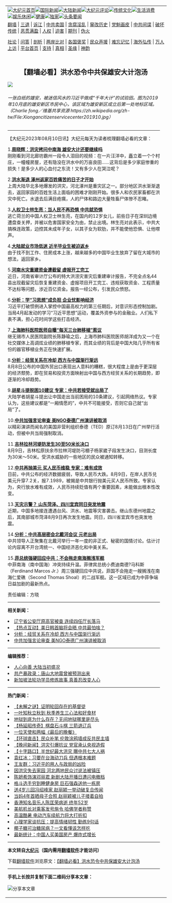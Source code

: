 <a name="1" id="1" target="_blank"></a><span id="1"></span>
<table align=center border="0"><tr><td colspan="2" VALIGN=TOP><a href="https://github.com/19920513/djy/blob/master/gb/nf1351518.md#1"><img src="https://raw.githubusercontent.com/19920513/www/master/t/djy/1.jpg" title="大纪元首页" alt="大纪元首页"></a><a href="https://github.com/19920513/djy/blob/master/gb/n24hr.md#1"><img src="https://raw.githubusercontent.com/19920513/www/master/t/djy/3.jpg" title="国际新闻" alt="国际新闻"></a><a href="https://github.com/19920513/djy/blob/master/gb/nsc413.md#1"><img src="https://raw.githubusercontent.com/19920513/www/master/t/djy/4.jpg" title="大陆新闻" alt="大陆新闻"></a><a href="https://github.com/19920513/djy/blob/master/gb/news392.md#1"><img src="https://raw.githubusercontent.com/19920513/www/master/t/djy/5.jpg" title="大纪元评论" alt="大纪元评论"></a><a href="https://github.com/19920513/djy/blob/master/gb/news2007.md#1"><img src="https://raw.githubusercontent.com/19920513/www/master/t/djy/6.jpg" title="传统文化" alt="传统文化"></a><a href="https://github.com/19920513/djy/blob/master/gb/news2008.md#1"><img src="https://raw.githubusercontent.com/19920513/www/master/t/djy/7.jpg" title="生活消费" alt="生活消费"></a><a href="https://github.com/19920513/djy/blob/master/gb/ncyule.md#1"><img src="https://raw.githubusercontent.com/19920513/www/master/t/djy/8.jpg" title="娱乐休闲" alt="娱乐休闲"></a><a href="https://github.com/19920513/djy/blob/master/gb/nsc1002.md#1"><img src="https://raw.githubusercontent.com/19920513/www/master/t/djy/9.jpg" title="健康" alt="健康"></a><a href="https://github.com/19920513/djy/blob/master/gb/nf6092.md#1"><img src="https://raw.githubusercontent.com/19920513/www/master/t/djy/10a.jpg" title="独家" alt="独家"></a><a href="https://github.com/19920513/djy/blob/master/gb/nf4514.md#1"><img src="https://raw.githubusercontent.com/19920513/www/master/t/djy/12a.jpg" title="头条要闻" alt="头条要闻"></a></td></tr>
<tr><td colspan="2" VALIGN=TOP><a target="_blank" href="https://github.com/19920513/www/blob/master/README.md?zsrh#1">翻墙</a> | <a target="_blank" href="https://github.com/19920513/djy/blob/master/gb/nf5657.md#1">三退</a> | <a target="_blank" href="https://github.com/19920513/djy/blob/master/gb/nf6124.md#1">诉江</a> | <a target="_blank" href="https://github.com/19920513/djy/blob/master/gb/nf1176117.md#1">中共卖国</a> | <a target="_blank" href="https://github.com/19920513/djy/blob/master/gb/nf5773.md#1">贪腐淫乱</a> | <a target="_blank" href="https://github.com/19920513/djy/blob/master/gb/nf1176115.md#1">窜改历史</a> | <a target="_blank" href="https://github.com/19920513/djy/blob/master/gb/nf1176107.md#1">党魁画皮</a> | <a target="_blank" href="https://github.com/19920513/djy/blob/master/gb/nf1320400.md#1">中共间谍</a> | <a target="_blank" href="https://github.com/19920513/djy/blob/master/gb/nf1176114.md#1">破坏传统</a> | <a target="_blank" href="https://github.com/19920513/ntdtv/blob/master/gb/prog447_1.md#1">恶贯满盈</a> | <a target="_blank" href="https://github.com/19920513/djy/blob/master/gb/ncid278.md#1">人权</a> | <a target="_blank" href="https://github.com/19920513/djy/blob/master/gb/nf1176111.md#1">迫害</a> | <a target="_blank" href="https://gitlab.com/szzdlab/mh-qikan/blob/master/README.md#1">期刊</a> | <a target="_blank" href="https://github.com/19920513/djy/blob/master/gb/nf5562.md#1">伪火</a></p><p><a target="_blank" href="https://github.com/19920513/djy/blob/master/gb/9p.md#1">社论</a> | <a target="_blank" href="https://github.com/19920513/djy/blob/master/gb/nf4378.md#1">问答</a> | <a target="_blank" href="https://github.com/19920513/djy/blob/master/gb/nf5792.md#1">剖析</a> | <a target="_blank" href="https://github.com/19920513/djy/blob/master/gb/nf5735.md#1">两岸比对</a> | <a target="_blank" href="https://github.com/19920513/djy/blob/master/gb/nf6119.md#1">各国褒奖</a> | <a target="_blank" href="https://github.com/19920513/djy/blob/master/gb/nf6120.md#1">民众声援</a> | <a target="_blank" href="https://github.com/19920513/djy/blob/master/gb/nf1188594.md#1">难忘记忆</a> | <a target="_blank" href="https://github.com/19920513/djy/blob/master/gb/nf3180.md#1">海外弘传</a> | <a target="_blank" href="https://github.com/19920513/djy/blob/master/gb/nf5410.md#1">万人上访</a> | <a target="_blank" href="https://github.com/19920513/www/blob/master/README.md?zsrh#1">平台首页</a> | <a target="_blank" href="https://github.com/19920513/djy/blob/master/gb/nf4386.md#1">支持</a> | <a target="_blank" href="https://github.com/19920513/djy/blob/master/gb/nf4389.md#1">真相</a> | <a target="_blank" href="https://github.com/19920513/djy/blob/master/gb/nf5790.md#1">圣缘</a> | <a target="_blank" href="https://github.com/19920513/djy/blob/master/gb/nf4786.md#1">神韵</a></td></tr>
<tr><td VALIGN=TOP width="626"><h2 align=center>【翻墙必看】洪水恐令中共保雄安大计泡汤</h2>
<img width="600" src="https://i.epochtimes.com/assets/uploads/2023/08/id14047613-Xiongancitizenservicecenter201910-600x400.jpg" />
<h6>一张白纸的雄安，被迷信风水的习近平做成“千年大计”的试验田。图为2019年10月底的雄安新区市民中心，该区域为雄安新区成立后第一处地标区域。（Charlie fong／维基共享资源 https://zh.wikipedia.org/zh-tw/File:Xiongancitizenservicecenter201910.jpg）
</h6>
<hr>
	<p>【大纪元2023年08月10日讯】大纪元每天为读者梳理翻墙必看的文章：</p>
<p>1.<b><ahref=><a href="https://github.com/19920513/djy/blob/master/gb/23/8/9/n14051035.md#1" target="_blank" rel="noopener noreferrer">周晓辉：洪灾拷问中南海 雄安大计还要继续吗</a></b><br />
刚刚看到河北廊坊霸州一段令人泪目的视频：在一片汪洋中，矗立着一个个村庄，一幢幢房屋，还有隐没在<ahref="https://github.com/19920513/djy/blob/master/gb/tag/%E6%B4%AA%E6%B0%B4.md#1">洪水</a>中的万亩良田……这背后是多少家庭惨重的损失！是多少人的心血付之东流！又有多少人在哭泣呢？</p>
<p>2.<b><ahref=><a href="https://github.com/19920513/djy/blob/master/gb/23/8/9/n14050705.md#1" target="_blank" rel="noopener noreferrer">洪水渐退 涿州返家百姓痛苦的日子才开始</a></b><br />
上周大陆华北多地爆发的洪灾，河北涿州是重灾区之一。部分地区<ahref="https://github.com/19920513/djy/blob/master/gb/tag/%E6%B4%AA%E6%B0%B4.md#1">洪水</a>渐渐退去，返回家园的百姓生活上面临的困难才刚刚开始。很多人和农民家畜都在洪灾中死亡。水退去后满目疮痍，人的尸体和路边大量牲畜尸体惨不忍睹。</p>
<p>3.<b><ahref=><a href="https://github.com/19920513/djy/blob/master/gb/23/8/9/n14050698.md#1" target="_blank" rel="noopener noreferrer">人权卫士林生亮：当人民不再恐惧 中共就恐惧</a></b><br />
逃亡荷兰的中国人权卫士林生亮，在国内的12岁女儿，前些日子在深圳边境遭盘查关押，并被以危害国家安全为由，禁止出境。林生亮对此表示，中共大搞株连政策，边控其未成年子女，以其子女为软肋，并不能使他恐惧、让他噤声。</p>
<p>4.<b><ahref=><a href="https://github.com/19920513/djy/blob/master/gb/23/8/9/n14050945.md#1" target="_blank" rel="noopener noreferrer">大陆就业市场低迷 近半毕业生被迫返乡</a></b><br />
由于找不到工作、住房成本上涨，越来越多的中国毕业生放弃了留在大城市的想法，返回家乡。</p>
<p>5.<b><ahref=><a href="https://github.com/19920513/djy/blob/master/gb/23/8/9/n14050857.md#1" target="_blank" rel="noopener noreferrer">河南水灾重建资金遭截留 虚报开工完工</a></b><br />
近日，河南省审计厅公布的特大洪涝灾害灾后重建审计报告，不完全点名44县出现截留灾后恢复重建资金、虚报项目开工完工、违规获取资金、工程质量不达标等问题，涉近百亿资金。报告一经公布，引发民众愤怒。</p>
<p>6.<b><ahref=><a href="https://github.com/19920513/djy/blob/master/gb/23/8/9/n14050734.md#1" target="_blank" rel="noopener noreferrer">分析：学“习思想”成负担 企业忧影响经济</a></b><br />
习近平打破惯例进入掌控中国最高权力的第三任期后，对意识形态控制加剧。当局4月起发动的学习“习近平思想”运动，覆盖外资参与的金融业。人们私下表不满，担心花时间学这些打击经济。</p>
<p>7.<b><ahref=><a href="https://github.com/19920513/djy/blob/master/gb/23/8/9/n14051106.md#1" target="_blank" rel="noopener noreferrer">上海肺科医院医师自曝“每天三台肺移植”惹议</a></b><br />
继无锡市人民医院副院长陈静瑜之后，上海市肺科医院医师胡洋成为又一个在社交媒体上高调炫业绩的肺移植专家，而其业绩的背后是中国大陆几乎所有省份的器官移植业务正在快速扩展。</p>
<p>8.<b><ahref=><a href="https://github.com/19920513/djy/blob/master/gb/23/8/9/n14051090.md#1" target="_blank" rel="noopener noreferrer">分析：经贸关系在冷却 西方与中国渐行渐远</a></b><br />
8月8日公布的中国外贸出口表现出人意料的糟糕，很大程度上是由于更深层的经济颓势，即在贸易和投资方面映射出中国与西方经贸关系的长期趋势，即逐渐的冷却趋势。</p>
<p>9.<b><ahref=><a href="https://github.com/19920513/djy/blob/master/gb/23/8/9/n14051108.md#1" target="_blank" rel="noopener noreferrer">胡星斗提脱困10建议 专家：中共若接受就出局了</a></b><br />
大陆学者胡星斗提出让中国走出当前困局的10条建议，引起网络热议。专家认为，这些建议都是“一厢情愿的”，中共不可能接受，否则它自己就“出局”了。</p>
<p>10.<b><ahref=><a href="https://github.com/19920513/djy/blob/master/gb/23/8/9/n14051182.md#1" target="_blank" rel="noopener noreferrer">中共加强言论审查 美NGO泰德广州演讲被取消</a></b><br />
以精彩演讲而闻名的美国非营利组织泰德（TED）原订8月13日在广州举行活动，但被中共当局强制取消。</p>
<p>11.<b><ahref=><a href="https://github.com/19920513/djy/blob/master/gb/23/8/9/n14050801.md#1" target="_blank" rel="noopener noreferrer">吉林拉林河堤防发生30至50米长决口</a></b><br />
8月9日，吉林松原扶余市拉林河堤防弓棚子杨家崴子段发生决口，目测长度为30米～50米。受洪水威胁的一些地区的民众被通知转移。</p>
<p>12.<b><ahref=><a href="https://github.com/19920513/djy/blob/master/gb/23/8/9/n14051011.md#1" target="_blank" rel="noopener noreferrer">中共再抛美元 买人民币维稳 专家：难有成效</a></b><br />
日前，中共公布的经济数据疲弱，导致人民币大跌。8月9日，在岸人民币兑美元升穿7.2关，报7.1989，被揭是中共银行抛美元买人民币所致。专家认为，央行放水难有成效，人民币持续贬值有两个重要因素，未能做出根本性改变。</p>
<p>13.<b><ahref=><a href="https://github.com/19920513/djy/blob/master/gb/23/8/9/n14050971.md#1" target="_blank" rel="noopener noreferrer">天灾示警？ 山东菏泽、四川宜宾同日突发地震</a></b><br />
近期，中国多地接连遭遇台风、洪水、地震等灾害袭击。继山东德州地震之后，其南部城市菏泽8月9日再次发生地震。同日，四川省宜宾市也突发地震。</p>
<p>14.<b><ahref=><a href="https://github.com/19920513/djy/blob/master/gb/23/8/9/n14051146.md#1" target="_blank" rel="noopener noreferrer">分析：中共高层密会北戴河会议 元老出局</a></b><br />
中共领导人正聚集在北戴河举行一年一度的非正式、秘密的国情讨论。估计讨论内容离不开台湾统一、中国经济恶化和中美关系。</p>
<p>15.<b><ahref=><a href="https://github.com/19920513/djy/blob/master/gb/23/8/9/n14051004.md#1" target="_blank" rel="noopener noreferrer">菲总统强硬回应中共：不会拖走南海搁浅军舰</a></b><br />
中菲南海（南中国海）冲突持续升温。菲律宾总统小费迪南德?马科斯（Ferdinand Marcos Jr.）周三强硬回应中共说，菲国不会拖走一艘搁浅在南海仁爱礁（Second Thomas Shoal）的二战军舰。这一区域已成为中菲争端日益加剧的最新热点。</p>
<p>责任编辑：方晓</p>
	
<hr>


<strong>相关新闻：</strong>
<li><a href="https://github.com/19920513/djy/blob/master/gb/23/8/10/n14051206.md#1">辽宁省公安厅原高官被查 连续四任厅长落马</a></li>
<li><a href="https://github.com/19920513/djy/blob/master/gb/23/8/9/n14051185.md#1">【热点互动】美日韩首脑将会晤 中共最怕啥？</a></li>
<li><a href="https://github.com/19920513/djy/blob/master/gb/23/8/9/n14051090.md#1">分析：经贸关系在冷却 西方与中国渐行渐远</a></li>
<li><a href="https://github.com/19920513/djy/blob/master/gb/23/8/9/n14051182.md#1">中共加强言论审查 美NGO泰德广州演讲被取消</a></li>
<hr>


<strong>编辑推荐：</strong>
<li><a href="https://github.com/19920513/djy/blob/master/gb/15/7/17/n4482910.md?dfh#1" target="_blank">人心向善 大陆当初盛况</a></li><li><a href="https://github.com/tsiac2612/djy/blob/master/gb/19/3/8/n11098413.md#1" target="_blank">共产暴政录：唐山大地震曾被预测出来</a></li><li><a href="https://github.com/tsiac2612/djy/blob/master/gb/19/1/1/n10946163.md#1" target="_blank">新加坡法轮功学员修炼故事 真善忍改变人心</a></li>
<hr>

<strong>热门新闻：</strong>
<li><a href="https://github.com/19920513/djy/blob/master/gb/23/8/4/n14047678.md#1">【未解之谜】证明轮回存在的基督徒</a></li>
<li><a href="https://github.com/19920513/djy/blob/master/gb/23/8/5/n14048452.md#1">一叶知秋立秋到  秋季养生三心法和好食材</a></li>
<li><a href="https://github.com/19920513/djy/blob/master/gb/23/7/24/n14040667.md#1">地狱到底为什么存在？无间地狱哪里是尽头</a></li>
<li><a href="https://github.com/19920513/djy/blob/master/gb/23/7/24/n14040847.md#1">【杨延昭传奇】棋盘石斗棋 三箭退辽兵</a></li>
<li><a href="https://github.com/19920513/djy/blob/master/gb/23/8/5/n14048753.md#1">一位天使和两幅《最后的晚餐》</a></li>
<li><a href="https://github.com/19920513/djy/blob/master/gb/23/8/8/n14050350.md#1">【环球直击】民众补笔 伦敦涂鸦墙成反共民主墙</a></li>
<li><a href="https://github.com/19920513/djy/blob/master/gb/23/8/8/n14050392.md#1">【晚间新闻】洪灾引爆抗议 党官承认央视造假</a></li>
<li><a href="https://github.com/19920513/djy/blob/master/gb/23/8/9/n14050949.md#1">【十字路口】半世纪最大洪灾 曝中共七大人祸</a></li>
<li><a href="https://github.com/19920513/djy/blob/master/gb/23/8/8/n14049851.md#1">袁红冰：习要在台海动刀兵 但遇根本难题</a></li>
<li><a href="https://github.com/19920513/djy/blob/master/gb/23/8/8/n14050390.md#1">王友群：习近平的用人与政局的凶险</a></li>
<li><a href="https://github.com/19920513/djy/blob/master/gb/23/8/8/n14050018.md#1">因洪灾失去家园 河北两地民众讨说法被镇压</a></li>
<li><a href="https://github.com/19920513/djy/blob/master/gb/23/8/6/n14049091.md#1">陈妍希饰演邓丽君 新剧大陆开播日遭闪电撤档</a></li>
<li><a href="https://github.com/19920513/djy/blob/master/gb/23/8/6/n14049100.md#1">格斗选手穷到睡健身房 巨石强森送他一栋房</a></li>
<li><a href="https://github.com/19920513/djy/blob/master/gb/23/8/6/n14049119.md#1">送4岁儿回冯绍峰家 赵丽颖一举动破复合传闻</a></li>
<li><a href="https://github.com/19920513/djy/blob/master/gb/23/8/8/n14050372.md#1">当妈4年首晒母子合照 赵丽颖被儿子搂着自拍</a></li>
<li><a href="https://github.com/19920513/djy/blob/master/gb/23/8/7/n14049670.md#1">香港知名音乐人陈匡荣病逝 终年52岁</a></li>
<li><a href="https://github.com/19920513/djy/blob/master/gb/23/8/7/n14049379.md#1">美航机长对乘客发号施令 哈佛学者称赞</a></li>
<li><a href="https://github.com/19920513/djy/blob/master/gb/23/8/7/n14049197.md#1">高温酷暑 电动汽车续航力将大打折扣</a></li>
<li><a href="https://github.com/19920513/djy/blob/master/gb/23/8/8/n14049804.md#1">心理学家谈抗压：提高情绪韧性 勤练9句话</a></li>
<li><a href="https://github.com/19920513/djy/blob/master/gb/23/8/4/n14048261.md#1">椰子糖可治糖尿病？一文看懂该怎样吃</a></li>
<li><a href="https://github.com/19920513/djy/blob/master/gb/23/8/7/n14049278.md#1">最新统计：中国人买美国房产 爆炸式增长</a></li>
<hr>

<strong>本文转自<a href="https://www.epochtimes.com">大纪元</a>（国内需用<a href="https://github.com/19920513/www/blob/master/README.md#8">翻墙软件</a>才能访问）</strong><p>下载<a href="https://github.com/19920513/www/blob/master/README.md#8">翻墙软件</a>浏览原文：<a href="https://www.epochtimes.com/gb/23/8/10/n14051259.htm">【翻墙必看】洪水恐令中共保雄安大计泡汤</a></p><hr>

<strong>手机上长按并复制下面二维码分享本文章：</strong><br><br><img src="https://chart.apis.google.com/chart?cht=qr&chs=240x240&choe=UTF-8&chld=M|2&chl=https://github.com/19920513/djy/blob/master/gb/23/8/10/n14051259.md%231" title="分享本文章"></td><td VALIGN=TOP><a href="https://github.com/19920513/djy/blob/master/gb/16/1/21/n4622075.md?dfh#1" target="_blank"><img src="https://raw.githubusercontent.com/19920513/djy/master/gb/300/wei-f1.jpg" title="中共的伪火骗局"  alt="中共的伪火骗局"></a><br><a href="https://github.com/19920513/www/blob/master/README.md?dfh#9" target="_blank"><img src="https://raw.githubusercontent.com/19920513/djy/master/gb/300/yong-h.jpg" title="永恒的见证"  alt="永恒的见证"></a><br><a href="https://github.com/19920513/djy/blob/master/gb/13/9/29/n3974789.md?dfh#1" target="_blank"><img src="https://raw.githubusercontent.com/19920513/djy/master/gb/300/shang-lnz.jpg" title="善良女子被中共投男牢"  alt="善良女子被中共投男牢"></a><br><a href="https://github.com/19920513/djy/blob/master/gb/16/3/16/n4663449.md?dfh#1" target="_blank"><img src="https://raw.githubusercontent.com/19920513/djy/master/gb/300/huo-z3.jpg" title="警卫目击活摘器官"  alt="警卫目击活摘器官"></a><br><a href="https://github.com/19920513/djy/blob/master/gb/16/8/7/n8177641.md?dfh#1" target="_blank"><img src="https://raw.githubusercontent.com/19920513/djy/master/gb/300/huo-z4.jpg" title="证人描述活摘恐怖"  alt="证人描述活摘恐怖"></a><br><a href="https://github.com/19920513/djy/blob/master/gb/10/4/19/n2881569.md?dfh#1" target="_blank"><img src="https://raw.githubusercontent.com/19920513/djy/master/gb/300/huo-z1.jpg" title="揭开活摘器官黑幕"  alt="揭开活摘器官黑幕"></a><br><a href="https://github.com/19920513/djy/blob/master/gb/10/11/7/n3077476.md?dfh#1" target="_blank"><img src="https://raw.githubusercontent.com/19920513/djy/master/gb/300/ma-ks.jpg" title="马克思的成魔之路"  alt="马克思的成魔之路"></a><br><a href="https://github.com/19920513/djy/blob/master/gb/14/6/9/n4173977.md?dfh#1" target="_blank"><img src="https://raw.githubusercontent.com/19920513/djy/master/gb/300/chang-zs.jpg" title="藏字石 蕴天机"  alt="藏字石 蕴天机"></a><br><a href="https://github.com/19920513/djy/blob/master/gb/18/5/10/n10381511.md?dfh#1" target="_blank"><img src="https://raw.githubusercontent.com/19920513/djy/master/gb/300/st1.jpg" title="关注三亿人三退"  alt="关注三亿人三退"></a><br><a href="https://github.com/19920513/djy/blob/master/gb/18/3/21/n10237682.md?dfh#1" target="_blank"><img src="https://raw.githubusercontent.com/19920513/djy/master/gb/300/jie-t.jpg" title="解体中共复兴中华"  alt="解体中共复兴中华"></a><br><a href="https://github.com/19920513/djy/blob/master/gb/9/2/9/n2422991.md?dfh#1" target="_blank"><img src="https://raw.githubusercontent.com/19920513/djy/master/gb/300/gao-zs.jpg" title="中共迫害良心律师"  alt="中共迫害良心律师"></a><br><a href="https://github.com/19920513/djy/blob/master/gb/18/12/9/n10900044.md?dfh#1" target="_blank"><img src="https://raw.githubusercontent.com/19920513/djy/master/gb/300/sj1.jpg" title="三百多万人举报江泽民"  alt="三百多万人举报江泽民"></a><br><a href="https://github.com/19920513/djy/blob/master/gb/18/8/28/n10672014.md?dfh#1" target="_blank"><img src="https://raw.githubusercontent.com/19920513/djy/master/gb/300/sj2.jpg" title="这些官员为何起诉江泽民"  alt="这些官员为何起诉江泽民"></a><br><a href="https://github.com/19920513/djy/blob/master/gb/8/12/18/n2367165.md?dfh#1" target="_blank"><img src="https://raw.githubusercontent.com/19920513/djy/master/gb/300/liangan.jpg" title="海峡两岸的强烈对比"  alt="海峡两岸的强烈对比"></a><br><a href="https://github.com/19920513/djy/blob/master/gb/15/12/10/n4593139.md?dfh#1" target="_blank"><img src="https://raw.githubusercontent.com/19920513/djy/master/gb/300/jia-ndzl.jpg" title="加拿大总理的贺信"  alt="加拿大总理的贺信"></a><br><a href="https://github.com/19920513/djy/blob/master/gb/11/6/17/n3289382.md?dfh#1" target="_blank"><img src="https://raw.githubusercontent.com/19920513/djy/master/gb/300/xiao-wd.jpg" title="探寻真相兼听则明"  alt="探寻真相兼听则明"></a><br><a href="https://github.com/19920513/djy/blob/master/gb/18/10/27/n10812623.md?dfh#1" target="_blank"><img src="https://raw.githubusercontent.com/19920513/djy/master/gb/300/yindu.jpg" title="印度媒体报道东方"  alt="印度媒体报道东方"></a><br><a href="https://github.com/19920513/djy/blob/master/gb/18/6/9/n10469652.md?dfh#1" target="_blank"><img src="https://raw.githubusercontent.com/19920513/djy/master/gb/300/xie-j.jpg" title="不一样的海外校园"  alt="不一样的海外校园"></a><br><a href="https://github.com/19920513/djy/blob/master/gb/7/4/5/n1669415.md?dfh#1" target="_blank"><img src="https://raw.githubusercontent.com/19920513/djy/master/gb/300/li-up.jpg" title="从大师到徒弟的传奇"  alt="从大师到徒弟的传奇"></a><br><a href="https://github.com/19920513/djy/blob/master/gb/17/5/26/n9191512.md?dfh#1" target="_blank"><img src="https://raw.githubusercontent.com/19920513/djy/master/gb/300/zfl2.jpg" title="亿万人与东方一本奇书"  alt="亿万人与东方一本奇书"></a><br><a href="https://github.com/19920513/djy/blob/master/gb/13/11/27/n4020290.md?dfh#1" target="_blank"><img src="https://raw.githubusercontent.com/19920513/djy/master/gb/300/zhen-h.jpg" title="大陆见不到的震撼场面"  alt="大陆见不到的震撼场面"></a><br><a href="https://github.com/19920513/djy/blob/master/gb/15/7/17/n4482910.md?dfh#1" target="_blank"><img src="https://raw.githubusercontent.com/19920513/djy/master/gb/300/dalu-sk.jpg" title="人心向善 大陆当初盛况"  alt="人心向善 大陆当初盛况"></a><br><a href="https://github.com/19920513/djy/blob/master/gb/19/1/5/n10955468.md?dfh#1" target="_blank"><img src="https://raw.githubusercontent.com/19920513/djy/master/gb/300/zfl1.jpg" title="追寻真理 这书讲什么"  alt="追寻真理 这书讲什么"></a><br><a href="https://github.com/19920513/www/blob/master/README.md?dfh#1" target="_blank"><img src="https://raw.githubusercontent.com/19920513/djy/master/gb/300/fq1.jpg" title="下载免费翻墙软件"  alt="下载免费翻墙软件"></a><br></td></tr></table>
